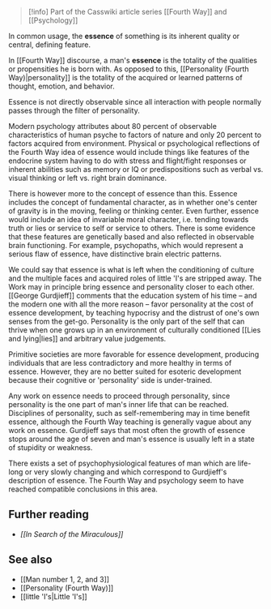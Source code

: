 
> [!info] Part of the Casswiki article series [[Fourth Way]] and [[Psychology]]

In common usage, the **essence** of something is its inherent quality or central, defining feature.

In [[Fourth Way]] discourse, a man's **essence** is the totality of the qualities or propensities he is born with. As opposed to this, [[Personality (Fourth Way)|personality]] is the totality of the acquired or learned patterns of thought, emotion, and behavior.

Essence is not directly observable since all interaction with people normally passes through the filter of personality.

Modern psychology attributes about 80 percent of observable characteristics of human psyche to factors of nature and only 20 percent to factors acquired from environment. Physical or psychological reflections of the Fourth Way idea of essence would include things like features of the endocrine system having to do with stress and flight/fight responses or inherent abilities such as memory or IQ or predispositions such as verbal vs. visual thinking or left vs. right brain dominance.

There is however more to the concept of essence than this. Essence includes the concept of fundamental character, as in whether one's center of gravity is in the moving, feeling or thinking center. Even further, essence would include an idea of invariable moral character, i.e. tending towards truth or lies or service to self or service to others. There is some evidence that these features are genetically based and also reflected in observable brain functioning. For example, psychopaths, which would represent a serious flaw of essence, have distinctive brain electric patterns.

We could say that essence is what is left when the conditioning of culture and the multiple faces and acquired roles of little 'I's are stripped away. The Work may in principle bring essence and personality closer to each other. [[George Gurdjieff]] comments that the education system of his time – and the modern one with all the more reason – favor personality at the cost of essence development, by teaching hypocrisy and the distrust of one's own senses from the get-go. Personality is the only part of the self that can thrive when one grows up in an environment of culturally conditioned [[Lies and lying|lies]] and arbitrary value judgements.

Primitive societies are more favorable for essence development, producing individuals that are less contradictory and more healthy in terms of essence. However, they are no better suited for esoteric development because their cognitive or 'personality' side is under-trained.

Any work on essence needs to proceed through personality, since personality is the one part of man's inner life that can be reached. Disciplines of personality, such as self-remembering may in time benefit essence, although the Fourth Way teaching is generally vague about any work on essence. Gurdjieff says that most often the growth of essence stops around the age of seven and man's essence is usually left in a state of stupidity or weakness.

There exists a set of psychophysiological features of man which are life-long or very slowly changing and which correspond to Gurdjieff's description of essence. The Fourth Way and psychology seem to have reached compatible conclusions in this area.

Further reading
---------------

*   _[[In Search of the Miraculous]]_

See also
--------

*   [[Man number 1, 2, and 3]]
*   [[Personality (Fourth Way)]]
*   [[little 'I's|Little 'I's]]